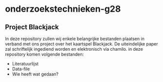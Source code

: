# onderzoekstechnieken-g28

## Project Blackjack

In deze repository zullen wij enkele belangrijke bestanden plaatsen in verband met ons project over het kaartspel Blackjack. De uiteindelijke paper zal schriftelijk ingediend worden en elektronisch via chamilo. in deze repository komen volgende bestanden:

- Literatuurlijst
- Data-file
- Wie heeft wat gedaan?

